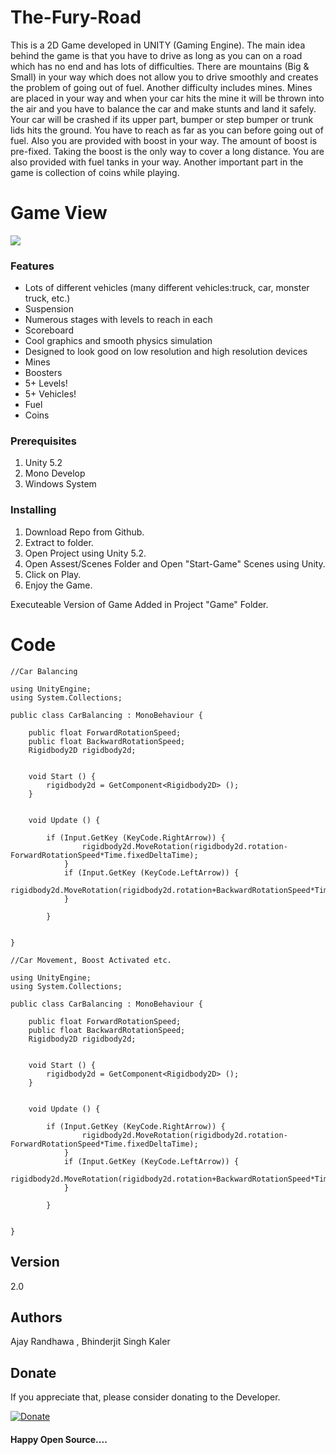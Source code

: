 # The-Fury-Road
This is a 2D Game developed in UNITY (Gaming Engine). The main idea behind the game is that you have to drive as long as you can on a road which has no end and has lots of difficulties. There are mountains (Big &amp; Small) in your way which does not allow you to drive smoothly and creates the problem of going out of fuel. Another difficulty includes mines. Mines are placed in your way and when your car hits the mine it will be thrown into the air and you have to balance the car and make stunts and land it safely. Your car will be crashed if its upper part, bumper or step bumper or trunk lids hits the ground. You have to reach as far as you can before going out of fuel. Also you are provided with boost in your way.  The amount of boost is pre-fixed. Taking the boost is the only way to cover a long distance. You are also provided with fuel tanks in your way. Another important part in the game is collection of coins while playing.

# Game View

<img src="Screenshot.gif" >

### Features

- Lots of different vehicles (many different vehicles:truck, car, monster truck, etc.)
- Suspension
- Numerous stages with levels to reach in each
- Scoreboard
- Cool graphics and smooth physics simulation
- Designed to look good on low resolution and high resolution devices
- Mines
- Boosters
- 5+ Levels!
- 5+ Vehicles!
- Fuel
- Coins

### Prerequisites

1. Unity 5.2
2. Mono Develop
3. Windows System

### Installing

1. Download Repo from Github.
2. Extract to folder.
3. Open Project using Unity 5.2.
4. Open Assest/Scenes Folder and Open "Start-Game" Scenes using Unity.
5. Click on Play.
6. Enjoy the Game.

Executeable Version of Game Added in Project "Game" Folder.

# Code

```
//Car Balancing

using UnityEngine;
using System.Collections;

public class CarBalancing : MonoBehaviour {

	public float ForwardRotationSpeed;
	public float BackwardRotationSpeed;
	Rigidbody2D rigidbody2d;


	void Start () {
		rigidbody2d = GetComponent<Rigidbody2D> ();
	}


	void Update () {

		if (Input.GetKey (KeyCode.RightArrow)) {
				rigidbody2d.MoveRotation(rigidbody2d.rotation-ForwardRotationSpeed*Time.fixedDeltaTime);
			}
			if (Input.GetKey (KeyCode.LeftArrow)) {
				rigidbody2d.MoveRotation(rigidbody2d.rotation+BackwardRotationSpeed*Time.fixedDeltaTime);
			}
			
		}

		
}

```

```
//Car Movement, Boost Activated etc.

using UnityEngine;
using System.Collections;

public class CarBalancing : MonoBehaviour {

	public float ForwardRotationSpeed;
	public float BackwardRotationSpeed;
	Rigidbody2D rigidbody2d;


	void Start () {
		rigidbody2d = GetComponent<Rigidbody2D> ();
	}


	void Update () {

		if (Input.GetKey (KeyCode.RightArrow)) {
				rigidbody2d.MoveRotation(rigidbody2d.rotation-ForwardRotationSpeed*Time.fixedDeltaTime);
			}
			if (Input.GetKey (KeyCode.LeftArrow)) {
				rigidbody2d.MoveRotation(rigidbody2d.rotation+BackwardRotationSpeed*Time.fixedDeltaTime);
			}
			
		}

		
}

```

## Version

2.0

## Authors

Ajay Randhawa
, Bhinderjit Singh Kaler

 ## Donate
If you appreciate that, please consider donating to the Developer.

[![Donate](https://cdn.pbrd.co/images/HyQFKkP.png)](https://www.paypal.me/ajayrandhawa) 

#### Happy Open Source....
